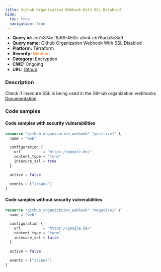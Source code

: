 ```yaml
---
title: Github Organization Webhook With SSL Disabled
hide:
  toc: true
  navigation: true
---
```


<style>
  .highlight .hll {
    background-color: #ff171742;
  }
  .md-content {
    max-width: 1100px;
    margin: 0 auto;
  }
</style>

-   **Query id:** ce7c874e-1b88-450b-a5e4-cb76ada3c8a9
-   **Query name:** Github Organization Webhook With SSL Disabled
-   **Platform:** Terraform
-   **Severity:** <span style="color:#ff7213">Medium</span>
-   **Category:** Encryption
-   **CWE:** Ongoing
-   **URL:** [Github](https://github.com/Checkmarx/kics/tree/master/assets/queries/terraform/github/github_organization_webhook_with_ssl_disabled)

### Description
Check if insecure SSL is being used in the GitHub organization webhooks<br>
[Documentation](https://registry.terraform.io/providers/hashicorp/github/latest/docs/resources/organization_webhook)

### Code samples
#### Code samples with security vulnerabilities
```tf title="Positive test num. 1 - tf file" hl_lines="7"
resource "github_organization_webhook" "positive1" {
  name = "web"

  configuration {
    url          = "https://google.de/"
    content_type = "form"
    insecure_ssl = true
  }

  active = false

  events = ["issues"]
}
```


#### Code samples without security vulnerabilities
```tf title="Negative test num. 1 - tf file"
resource "github_organization_webhook" "negative1" {
  name = "web"

  configuration {
    url          = "https://google.de/"
    content_type = "form"
    insecure_ssl = false
  }

  active = false

  events = ["issues"]
}
```
